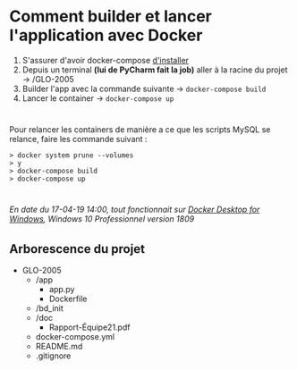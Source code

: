# Comment builder et lancer l'application avec Docker
1. S'assurer d'avoir docker-compose [d'installer](https://docs.docker.com/compose/install/)
2. Depuis un terminal **(lui de PyCharm fait la job)** aller à la racine du projet → /GLO-2005
3. Builder l'app avec la commande suivante → ``docker-compose build``
4. Lancer le container → ``docker-compose up``

#
Pour relancer les containers de manière a ce que les scripts MySQL se relance, faire les commande suivant :
```
> docker system prune --volumes
> y
> docker-compose build
> docker-compose up
```

#
###### En date du 17-04-19 14:00, tout fonctionnait sur [Docker Desktop for Windows](https://hub.docker.com/editions/community/docker-ce-desktop-windows), Windows 10 Professionnel version 1809

## Arborescence du projet
* GLO-2005
    * /app
        * app.py
        * Dockerfile
    * /bd_init
    * /doc
        * Rapport-Équipe21.pdf
    * docker-compose.yml
    * README.md
    * .gitignore